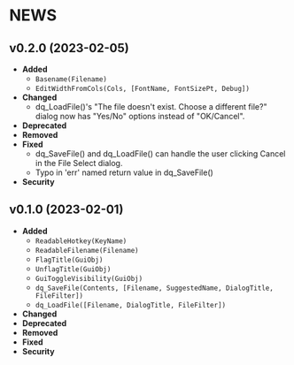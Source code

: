 # NEWS

## v0.2.0 (2023-02-05)

- **Added**
    - `Basename(Filename)`
    - `EditWidthFromCols(Cols, [FontName, FontSizePt, Debug])`
- **Changed**
    - dq_LoadFile()'s "The file doesn't exist. Choose a different file?" dialog now has "Yes/No" options instead of "OK/Cancel".
- **Deprecated**
- **Removed**
- **Fixed**
    - dq_SaveFile() and dq_LoadFile() can handle the user clicking Cancel in the File Select dialog.
    - Typo in 'err' named return value in dq_SaveFile()
- **Security**


## v0.1.0 (2023-02-01)

- **Added**
    - `ReadableHotkey(KeyName)`
    - `ReadableFilename(Filename)`
    - `FlagTitle(GuiObj)`
    - `UnflagTitle(GuiObj)`
    - `GuiToggleVisibility(GuiObj)`
    - `dq_SaveFile(Contents, [Filename, SuggestedName, DialogTitle, FileFilter])`
    - `dq_LoadFile([Filename, DialogTitle, FileFilter])`
- **Changed**
- **Deprecated**
- **Removed**
- **Fixed**
- **Security**


